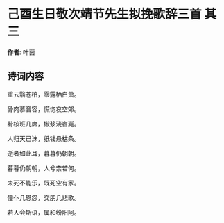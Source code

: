 # 己酉生日敬次靖节先生拟挽歌辞三首  其三

**作者**: 叶茵

## 诗词内容

重云翳苍柏，零露栖白萧。

骨肉慕音容，慌惚哀空郊。

肴核班几席，椒浆浇岧嶤。

人归天已沬，纸钱悬枯条。

逝者如此耳，暮暮仍朝朝。

暮暮仍朝朝，人兮柰若何。

未死不能乐，既死空有家。

僮仆几恩怨，交朋几悲歌。

若人会斯语，属和纷阳阿。

